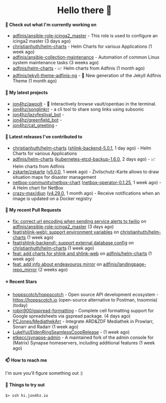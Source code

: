 <h1 align=center>Hello there 👋</h1>

#### 👷 Check out what I'm currently working on

- [adfinis/ansible-role-icinga2_master](https://github.com/adfinis/ansible-role-icinga2_master) - This role is used to configure an icinga2 master (3 days ago)
- [christianhuth/helm-charts](https://github.com/christianhuth/helm-charts) - Helm Charts for various Applications (1 week ago)
- [adfinis/ansible-collection-maintenance](https://github.com/adfinis/ansible-collection-maintenance) - Automation of common Linux system maintenance tasks (3 weeks ago)
- [adfinis/helm-charts](https://github.com/adfinis/helm-charts) - 📈 Helm charts from Adfinis (1 month ago)
- [adfinis/jekyll-theme-adfinis-ng](https://github.com/adfinis/jekyll-theme-adfinis-ng) - 💅 New generation of the Jekyll Adfinis Theme (1 month ago)

#### 🌱 My latest projects

- [jon4hz/awoolt](https://github.com/jon4hz/awoolt) - 🐺 Interactively browse vault/openbao in the terminal.
- [jon4hz/songlinkrr](https://github.com/jon4hz/songlinkrr) - a cli tool to share song links using subsonic
- [jon4hz/lazyfestival_bot](https://github.com/jon4hz/lazyfestival_bot) - 
- [jon4hz/greenfield_bot](https://github.com/jon4hz/greenfield_bot) - 
- [jon4hz/cat_greeting](https://github.com/jon4hz/cat_greeting) - 

#### 🔭 Latest releases I've contributed to

- [christianhuth/helm-charts](https://github.com/christianhuth/helm-charts) ([shlink-backend-5.0.1](https://github.com/christianhuth/helm-charts/releases/tag/shlink-backend-5.0.1), 1 day ago) - Helm Charts for various Applications
- [adfinis/helm-charts](https://github.com/adfinis/helm-charts) ([kubernetes-etcd-backup-1.6.0](https://github.com/adfinis/helm-charts/releases/tag/kubernetes-etcd-backup-1.6.0), 2 days ago) - 📈 Helm charts from Adfinis
- [zskarte/zskarte](https://github.com/zskarte/zskarte) ([v5.0.0](https://github.com/zskarte/zskarte/releases/tag/v5.0.0), 1 week ago) - Zivilschutz-Karte allows to draw situation maps for disaster management
- [netbox-community/netbox-chart](https://github.com/netbox-community/netbox-chart) ([netbox-operator-0.1.25](https://github.com/netbox-community/netbox-chart/releases/tag/netbox-operator-0.1.25), 1 week ago) - A Helm chart for NetBox
- [crazy-max/diun](https://github.com/crazy-max/diun) ([v4.29.0](https://github.com/crazy-max/diun/releases/tag/v4.29.0), 1 month ago) - Receive notifications when an image is updated on a Docker registry

#### 🔨 My recent Pull Requests

- [fix: correct url encoding when sending service alerts to twilio](https://github.com/adfinis/ansible-role-icinga2_master/pull/127) on [adfinis/ansible-role-icinga2_master](https://github.com/adfinis/ansible-role-icinga2_master) (3 days ago)
- [feat(shlink-web): support environment variables](https://github.com/christianhuth/helm-charts/pull/1251) on [christianhuth/helm-charts](https://github.com/christianhuth/helm-charts) (1 week ago)
- [feat(shlink-backend): support external database config](https://github.com/christianhuth/helm-charts/pull/1250) on [christianhuth/helm-charts](https://github.com/christianhuth/helm-charts) (1 week ago)
- [feat: add charts for shlink and shlink-web](https://github.com/adfinis/helm-charts/pull/1370) on [adfinis/helm-charts](https://github.com/adfinis/helm-charts) (1 week ago)
- [feat: add info about endeavouros mirror](https://github.com/adfinis/landingpage-repo_mirror/pull/147) on [adfinis/landingpage-repo_mirror](https://github.com/adfinis/landingpage-repo_mirror) (2 weeks ago)

#### ⭐ Recent Stars

- [hoppscotch/hoppscotch](https://github.com/hoppscotch/hoppscotch) - Open source API development ecosystem - https://hoppscotch.io (open-source alternative to Postman, Insomnia) (today)
- [robin900/gspread-formatting](https://github.com/robin900/gspread-formatting) - Complete cell formatting support for Google spreadsheets via gspread package. (4 days ago)
- [PCJones/MediathekArr](https://github.com/PCJones/MediathekArr) - Integrate ARD&amp;ZDF Mediathek in Prowlarr, Sonarr and Radarr (1 week ago)
- [LukeYui/EldenRingSeamlessCoopRelease](https://github.com/LukeYui/EldenRingSeamlessCoopRelease) -  (1 week ago)
- [etkecc/synapse-admin](https://github.com/etkecc/synapse-admin) - A maintained fork of the admin console for (Matrix) Synapse homeservers, including additional features (1 week ago)

#### 📫 How to reach me
I'm sure you'll figure something out :)

#### 👀 Things to try out
```
$> ssh hi.jon4hz.io
```